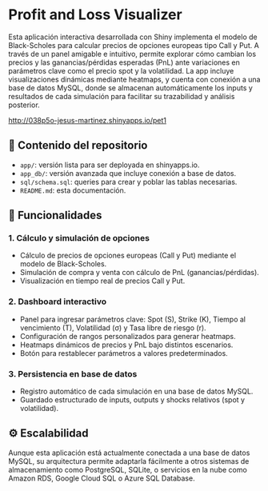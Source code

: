# Profit and Loss Visualizer

Esta aplicación interactiva desarrollada con Shiny implementa el modelo de Black-Scholes para calcular precios de opciones europeas tipo Call y Put. A través de un panel amigable e intuitivo, permite explorar cómo cambian los precios y las ganancias/pérdidas esperadas (PnL) ante variaciones en parámetros clave como el precio spot y la volatilidad. La app incluye visualizaciones dinámicas mediante heatmaps, y cuenta con conexión a una base de datos MySQL, donde se almacenan automáticamente los inputs y resultados de cada simulación para facilitar su trazabilidad y análisis posterior.

http://038p5o-jesus-martinez.shinyapps.io/pet1

## 📂 Contenido del repositorio

- `app/`: versión lista para ser deployada en shinyapps.io.
- `app_db/`: versión avanzada que incluye conexión a base de datos.
- `sql/schema.sql`: queries para crear y poblar las tablas necesarias.
- `README.md`: esta documentación.

## 🚀 Funcionalidades

### 1. Cálculo y simulación de opciones

- Cálculo de precios de opciones europeas (Call y Put) mediante el modelo de Black-Scholes.
- Simulación de compra y venta con cálculo de PnL (ganancias/pérdidas).
- Visualización en tiempo real de precios Call y Put.

### 2. Dashboard interactivo

- Panel para ingresar parámetros clave: Spot (S), Strike (K), Tiempo al vencimiento (T), Volatilidad (σ) y Tasa libre de riesgo (r).
- Configuración de rangos personalizados para generar heatmaps.
- Heatmaps dinámicos de precios y PnL bajo distintos escenarios.
- Botón para restablecer parámetros a valores predeterminados.

### 3. Persistencia en base de datos

- Registro automático de cada simulación en una base de datos MySQL.
- Guardado estructurado de inputs, outputs y shocks relativos (spot y volatilidad).

## ⚙️ Escalabilidad

Aunque esta aplicación está actualmente conectada a una base de datos MySQL, su arquitectura permite adaptarla fácilmente a otros sistemas de almacenamiento como PostgreSQL, SQLite, o servicios en la nube como Amazon RDS, Google Cloud SQL o Azure SQL Database.

